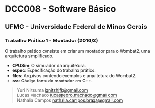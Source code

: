 # DCC008 - Software Básico
## UFMG - Universidade Federal de Minas Gerais

### Trabalho Prático 1 - Montador (2016/2)

O trabalho prático consiste em criar um montador para o Wombat2, uma arquitetura simplificado.  

- **CPUSim**: O simulador da arquitetura.
- **espec**: Especificação do trabalho prático.
- **files**: Arquivos contendo exemplos e arquitetura do Wombat2.
- **src**: Código fonte do montador em C++.

> Yuri Niitsuma   <ignitzhjfk@gmail.com>  
> Lucas Machado   <lucaspedro.machado@gmail.com>  
> Nathalia Campos <nathalia.campos.braga@gmail.com>
